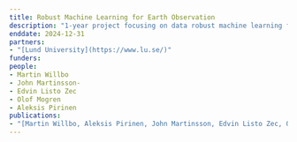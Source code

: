 ```yaml
---
title: Robust Machine Learning for Earth Observation
description: "1-year project focusing on data robust machine learning for Earth observation."
enddate: 2024-12-31
partners:
- "[Lund University](https://www.lu.se/)"
funders:
people:
- Martin Willbo
- John Martinsson-
- Edvin Listo Zec
- Olof Mogren
- Aleksis Pirinen
publications:
- "[Martin Willbo, Aleksis Pirinen, John Martinsson, Edvin Listo Zec, Olof Mogren, Mikael Nilsson, Impacts of Color and Texture Distortions on Earth Observation Data in Deep Learning, 2nd ML4RS Workshop at ICLR 2024](https://arxiv.org/abs/2403.04385)"
---
```


